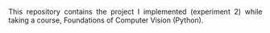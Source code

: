 <p align="justify">This repository contains the project I implemented (experiment 2) while taking a course, Foundations of Computer Vision (Python).</p>
